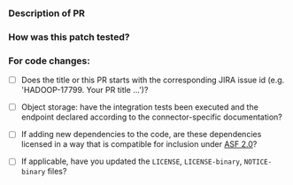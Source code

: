 <!--
  Thanks for sending a pull request!
    1. If this is your first time, please read our contributor guidelines: https://cwiki.apache.org/confluence/display/HADOOP/How+To+Contribute
    2. Make sure your PR title starts with JIRA issue id, e.g., 'HADOOP-17799. Your PR title ...'.
-->

### Description of PR


### How was this patch tested?


### For code changes:

- [ ] Does the title or this PR starts with the corresponding JIRA issue id (e.g. 'HADOOP-17799. Your PR title ...')?
- [ ] Object storage: have the integration tests been executed and the endpoint declared according to the connector-specific documentation?
- [ ] If adding new dependencies to the code, are these dependencies licensed in a way that is compatible for inclusion under [ASF 2.0](http://www.apache.org/legal/resolved.html#category-a)?
- [ ] If applicable, have you updated the `LICENSE`, `LICENSE-binary`, `NOTICE-binary` files?

